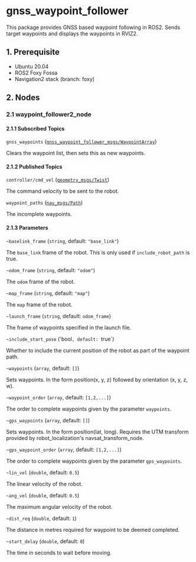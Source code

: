 # gnss_waypoint_follower

This package provides GNSS based waypoint following in ROS2. Sends target waypoints and displays the waypoints in RVIZ2.

## 1. Prerequisite
- Ubuntu 20.04
- ROS2 Foxy Fossa
- Navigation2 stack (branch: foxy)

## 2. Nodes
### 2.1 waypoint_follower2_node
#### 2.1.1 Subscribed Topics

`gnss_waypoints` ([`gnss_waypoint_follower_msgs/WaypointArray`](gnss_waypoint_follower_msgs/msg/WaypointArray.msg))

Clears the waypoint list, then sets this as new waypoints.

#### 2.1.2 Published Topics

`controller/cmd_vel` ([`geometry_msgs/Twist`](http://docs.ros.org/api/geometry_msgs/html/msg/Twist.html))

The command velocity to be sent to the robot.

`waypoint_paths` ([`nav_msgs/Path`](http://docs.ros.org/api/nav_msgs/html/msg/Path.html))

The incomplete waypoints.

#### 2.1.3 Parameters

`~baselink_frame` (`string`, default: `"base_link"`)

The `base_link` frame of the robot. This is only used if `include_robot_path` is true.

`~odom_frame` (`string`, default: `"odom"`)

The `odom` frame of the robot.

`~map_frame` (`string`, default: `"map"`)

The `map` frame of the robot.

`~launch_frame` (`string`, default: `odom_frame`)

The frame of waypoints specified in the launch file.

`~include_start_pose` ('bool`, default: `true`)

Whether to include the current position of the robot as part of the waypoint path.

`~waypoints` (`array`, default: `[]`)

Sets waypoints. In the form position(x, y, z) followed by orientation (x, y, z, w).

`~waypoint_order` (`array`, default: `[1,2,...]`)

The order to complete waypoints given by the parameter `waypoints`.

`~gps_waypoints` (`array`, default: `[]`)

Sets waypoints. In the form position(lat, long). Requires the UTM transform provided by robot_localization's navsat_transform_node.

`~gps_waypoint_order` (`array`, default: `[1,2,...]`)

The order to complete waypoints given by the parameter `gps_waypoints`.

`~lin_vel` (`double`, default: `0.5`)

The linear velocity of the robot.

`~ang_vel` (`double`, default: `0.5`)

The maximum angular velocity of the robot.

`~dist_req` (`double`, default: `1`)

The distance in metres required for waypoint to be deemed completed.

`~start_delay` (`double`, default: `0`)

The time in seconds to wait before moving.
